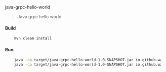 java-grpc-hello-world
> Java grpc hello world

#### Build
```bash
    mvn clean install
```

#### Run
```bash
    java -cp target/java-grpc-hello-world-1.0-SNAPSHOT.jar io.github.waleedsamy.helloworld.HelloWorldServer
    java -cp target/java-grpc-hello-world-1.0-SNAPSHOT.jar io.github.waleedsamy.helloworld.HelloWorldClient

```
